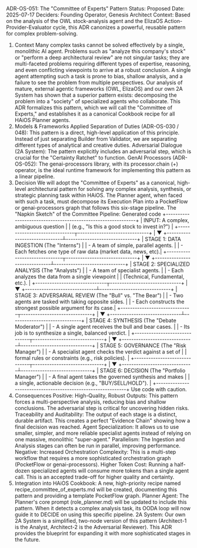 ADR-OS-051: The "Committee of Experts" Pattern
Status: Proposed
Date: 2025-07-17
Deciders: Founding Operator, Genesis Architect
Context: Based on the analysis of the OWL stock-analysis agent and the ElizaOS Action-Provider-Evaluator cycle, this ADR canonizes a powerful, reusable pattern for complex problem-solving.
1. Context
Many complex tasks cannot be solved effectively by a single, monolithic AI agent. Problems such as "analyze this company's stock" or "perform a deep architectural review" are not singular tasks; they are multi-faceted problems requiring different types of expertise, reasoning, and even conflicting viewpoints to arrive at a robust conclusion.
A single agent attempting such a task is prone to bias, shallow analysis, and a failure to see the problem from multiple perspectives. Our analysis of mature, external agentic frameworks (OWL, ElizaOS) and our own 2A System has shown that a superior pattern exists: decomposing the problem into a "society" of specialized agents who collaborate.
This ADR formalizes this pattern, which we will call the "Committee of Experts," and establishes it as a canonical Cookbook recipe for all HAiOS Planner agents.
2. Models & Frameworks Applied
Separation of Duties (ADR-OS-030 / 048): This pattern is a direct, high-level application of this principle. Instead of just separating Builder from Validator, we are separating different types of analytical and creative duties.
Adversarial Dialogue (2A System): The pattern explicitly includes an adversarial step, which is crucial for the "Certainty Ratchet" to function.
GenAI Processors (ADR-OS-052): The genai-processors library, with its processor.chain (+) operator, is the ideal runtime framework for implementing this pattern as a linear pipeline.
3. Decision
We will adopt the "Committee of Experts" as a canonical, high-level architectural pattern for solving any complex analysis, synthesis, or strategic planning task within HAiOS.
The Planner agent, when faced with such a task, must decompose its Execution Plan into a PocketFlow or genai-processors graph that follows this six-stage pipeline.
The "Napkin Sketch" of the Committee Pipeline:
Generated code
+-------------------------------------------------------------+
|    INPUT: A complex, ambiguous question                     |
|    (e.g., "Is this a good stock to invest in?")              |
+------------------------------┬------------------------------+
                               |
                               ▼
+------------------------------┴------------------------------+
|    STAGE 1: DATA INGESTION (The "Interns")                  |
|    - A team of simple, parallel agents.                     |
|    - Each fetches one type of raw data (market data, news, etc).|
+------------------------------┬------------------------------+
                               |
                               ▼
+------------------------------┴------------------------------+
|    STAGE 2: SPECIALIZED ANALYSIS (The "Analysts")           |
|    - A team of specialist agents.                           |
|    - Each analyzes the data from a single viewpoint         |
|      (Technical, Fundamental, etc.).                        |
+------------------------------┬------------------------------+
                               |
                               ▼
+------------------------------┴------------------------------+
|    STAGE 3: ADVERSARIAL REVIEW (The "Bull" vs. "The Bear")  |
|    - Two agents are tasked with taking opposite sides.      |
|    - Each constructs the strongest possible argument for its case.|
+------------------------------┬------------------------------+
                               |
                               ▼
+------------------------------┴------------------------------+
|    STAGE 4: SYNTHESIS (The "Debate Moderator")              |
|    - A single agent receives the bull and bear cases.       |
|    - Its job is to synthesize a single, balanced verdict.   |
+------------------------------┬------------------------------+
                               |
                               ▼
+------------------------------┴------------------------------+
|    STAGE 5: GOVERNANCE (The "Risk Manager")                 |
|    - A specialist agent checks the verdict against a set of |
|      formal rules or constraints (e.g., risk policies).     |
+------------------------------┬------------------------------+
                               |
                               ▼
+------------------------------┴------------------------------+
|    STAGE 6: DECISION (The "Portfolio Manager")              |
|    - A final agent takes the governed synthesis and makes   |
|      a single, actionable decision (e.g., "BUY/SELL/HOLD"). |
+-------------------------------------------------------------+
Use code with caution.
4. Consequences
Positive:
High-Quality, Robust Outputs: This pattern forces a multi-perspective analysis, reducing bias and shallow conclusions. The adversarial step is critical for uncovering hidden risks.
Traceability and Auditability: The output of each stage is a distinct, durable artifact. This creates a perfect "Evidence Chain" showing how a final decision was reached.
Agent Specialization: It allows us to use smaller, simpler, and more reliable specialist agents instead of relying on one massive, monolithic "super-agent."
Parallelism: The Ingestion and Analysis stages can often be run in parallel, improving performance.
Negative:
Increased Orchestration Complexity: This is a multi-step workflow that requires a more sophisticated orchestration graph (PocketFlow or genai-processors).
Higher Token Cost: Running a half-dozen specialized agents will consume more tokens than a single agent call. This is an accepted trade-off for higher quality and certainty.
5. Integration into HAiOS
Cookbook: A new, high-priority recipe named recipe_committee_of_experts.md will be created, documenting this pattern and providing a template PocketFlow graph.
Planner Agent: The Planner's core prompt (role_planner.md) will be updated to include this pattern. When it detects a complex analysis task, its OODA loop will now guide it to DECIDE on using this specific pipeline.
2A System: Our own 2A System is a simplified, two-node version of this pattern (Architect-1 is the Analyst, Architect-2 is the Adversarial Reviewer). This ADR provides the blueprint for expanding it with more sophisticated stages in the future.